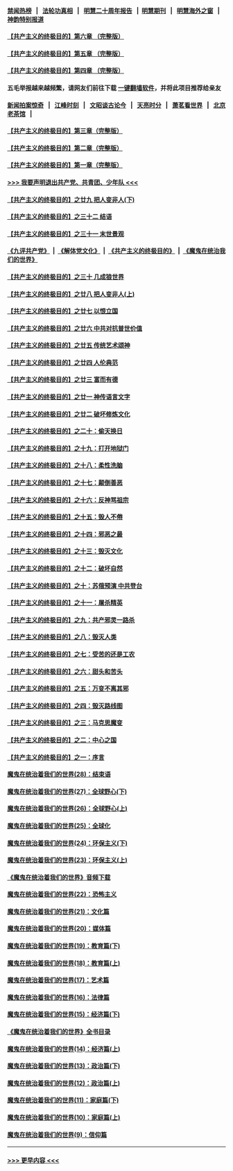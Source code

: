 #### [禁闻热榜](热点新闻.md?=0)  &nbsp;&nbsp;|&nbsp;&nbsp; [法轮功真相](https://github.com/gfw-breaker/truth/blob/master/README.md?=0) &nbsp;&nbsp;|&nbsp;&nbsp; [明慧二十周年报告](https://github.com/gfw-breaker/mh-reports/blob/master/README.md?=0) &nbsp;&nbsp;|&nbsp;&nbsp;[明慧期刊](https://github.com/gfw-breaker/mh-qikan) &nbsp;&nbsp;|&nbsp;&nbsp; [明慧海外之窗](https://github.com/gfw-breaker/mh-news/blob/master/README.md?=0) &nbsp;&nbsp;|&nbsp;&nbsp; [神韵特别报道](https://github.com/gfw-breaker/mh-news/blob/master/shenyun.md?=0)
#### [【共产主义的终极目的】第六章 （完整版）](../pages/nsc422/n11428913.md?t=03012002) 
#### [【共产主义的终极目的】第五章 （完整版）](../pages/nsc422/n11428912.md?t=03012002) 
#### [【共产主义的终极目的】第四章 （完整版）](../pages/nsc422/n11428907.md?t=03012002) 
#### 五毛举报越来越频繁，请网友们前往下载 [一键翻墙软件](https://github.com/gfw-breaker/ssr-accounts)，并将此项目推荐给亲友
#### [新闻拍案惊奇](https://github.com/gfw-breaker/banned-news/blob/master/pages/link4.md) &nbsp;&nbsp;|&nbsp;&nbsp; [江峰时刻](https://github.com/gfw-breaker/banned-news/blob/master/pages/link4.md) &nbsp;&nbsp;|&nbsp;&nbsp; [文昭谈古论今](https://github.com/gfw-breaker/banned-news/blob/master/pages/link4.md) &nbsp;&nbsp;|&nbsp;&nbsp; [天亮时分](https://github.com/gfw-breaker/banned-news/blob/master/pages/link4.md) &nbsp;&nbsp;|&nbsp;&nbsp; [萧茗看世界](https://github.com/gfw-breaker/banned-news/blob/master/pages/link4.md) &nbsp;&nbsp;|&nbsp;&nbsp; [北京老茶馆](https://github.com/gfw-breaker/banned-news/blob/master/pages/link4.md) &nbsp;&nbsp;|&nbsp;&nbsp; 
#### [【共产主义的终极目的】第三章（完整版）](../pages/nsc422/n11428848.md?t=03012002) 
#### [【共产主义的终极目的】第二章（完整版）](../pages/nsc422/n11428831.md?t=03012002) 
#### [【共产主义的终极目的】第一章（完整版）](../pages/nsc422/n11417651.md?t=03012002) 
#### [>>> 我要声明退出共产党、共青团、少年队 <<<](https://github.com/begood0513/goodnews/blob/master/quit/letter.md) 
#### [【共产主义的终极目的】之廿九 把人变非人(下)](../pages/nsc422/n11344140.md?t=03012002) 
#### [【共产主义的终极目的】之三十二 结语](../pages/nsc422/n11360535.md?t=03012002) 
#### [【共产主义的终极目的】之三十一 末世景观](../pages/nsc422/n11351129.md?t=03012002) 
#### [《九评共产党》](https://github.com/begood0513/9ping.md/blob/master/README.md) &nbsp;|&nbsp; [《解体党文化》](../../../../jtdwh.md/blob/master/README.md)  &nbsp;|&nbsp; [《共产主义的终极目的》](../../../../gczydzjmd.md/blob/master/README.md) &nbsp;|&nbsp; [《魔鬼在统治我们的世界》](../../../../mgztzwmdsj.md/blob/master/README.md) 
#### [【共产主义的终极目的】之三十 几成狼世界](../pages/nsc422/n11348280.md?t=03012002) 
#### [【共产主义的终极目的】之廿八 把人变非人(上)](../pages/nsc422/n11340492.md?t=03012002) 
#### [【共产主义的终极目的】之廿七 以恨立国](../pages/nsc422/n11336944.md?t=03012002) 
#### [【共产主义的终极目的】之廿六 中共对抗普世价值](../pages/nsc422/n11324785.md?t=03012002) 
#### [【共产主义的终极目的】之廿五 传统艺术颂神](../pages/nsc422/n11296396.md?t=03012002) 
#### [【共产主义的终极目的】之廿四 人伦典范](../pages/nsc422/n11296397.md?t=03012002) 
#### [【共产主义的终极目的】之廿三 富而有德](../pages/nsc422/n11283598.md?t=03012002) 
#### [【共产主义的终极目的】之廿一 神传语言文字](../pages/nsc422/n11263265.md?t=03012002) 
#### [【共产主义的终极目的】之廿二 破坏修炼文化](../pages/nsc422/n11245728.md?t=03012002) 
#### [【共产主义的终极目的】之二十：偷天换日](../pages/nsc422/n11238846.md?t=03012002) 
#### [【共产主义的终极目的】之十九：打开地狱门](../pages/nsc422/n11206376.md?t=03012002) 
#### [【共产主义的终极目的】之十八：柔性洗脑](../pages/nsc422/n11199994.md?t=03012002) 
#### [【共产主义的终极目的】之十七：颠倒善恶](../pages/nsc422/n11179782.md?t=03012002) 
#### [【共产主义的终极目的】之十六：反神骂祖宗](../pages/nsc422/n11166798.md?t=03012002) 
#### [【共产主义的终极目的】之十五：毁人不倦](../pages/nsc422/n11166792.md?t=03012002) 
#### [【共产主义的终极目的】之十四：邪恶之最](../pages/nsc422/n11150249.md?t=03012002) 
#### [【共产主义的终极目的】之十三：毁灭文化](../pages/nsc422/n11135227.md?t=03012002) 
#### [【共产主义的终极目的】之十二：破坏自然](../pages/nsc422/n11135214.md?t=03012002) 
#### [【共产主义的终极目的】之十：苏俄预演 中共登台](../pages/nsc422/n11118424.md?t=03012002) 
#### [【共产主义的终极目的】之十一：屠杀精英](../pages/nsc422/n11118442.md?t=03012002) 
#### [【共产主义的终极目的】之九：共产邪灵一路杀](../pages/nsc422/n11114139.md?t=03012002) 
#### [【共产主义的终极目的】之八：毁灭人类](../pages/nsc422/n11108503.md?t=03012002) 
#### [【共产主义的终极目的】之七：受苦的还是工农](../pages/nsc422/n11101809.md?t=03012002) 
#### [【共产主义的终极目的】之六：甜头和苦头](../pages/nsc422/n11096971.md?t=03012002) 
#### [【共产主义的终极目的】之五：万变不离其邪](../pages/nsc422/n11091285.md?t=03012002) 
#### [【共产主义的终极目的】之四：毁灭路线图](../pages/nsc422/n11086284.md?t=03012002) 
#### [【共产主义的终极目的】之三：马克思魔变](../pages/nsc422/n11061941.md?t=03012002) 
#### [【共产主义的终极目的】之二：中心之国](../pages/nsc422/n11047728.md?t=03012002) 
#### [【共产主义的终极目的】之一：序言](../pages/nsc422/n11086077.md?t=03012002) 
#### [魔鬼在统治着我们的世界(28)：结束语](../pages/nsc422/n10936246.md?t=03012002) 
#### [魔鬼在统治着我们的世界(27)：全球野心(下)](../pages/nsc422/n10928319.md?t=03012002) 
#### [魔鬼在统治着我们的世界(26)：全球野心(上)](../pages/nsc422/n10900318.md?t=03012002) 
#### [魔鬼在统治着我们的世界(25)：全球化](../pages/nsc422/n10788205.md?t=03012002) 
#### [魔鬼在统治着我们的世界(24)：环保主义(下)](../pages/nsc422/n10695307.md?t=03012002) 
#### [魔鬼在统治着我们的世界(23)：环保主义(上)](../pages/nsc422/n10688613.md?t=03012002) 
#### [《魔鬼在统治着我们的世界》音频下载](../pages/nsc422/n10635553.md?t=03012002) 
#### [魔鬼在统治着我们的世界(22)：恐怖主义](../pages/nsc422/n10614727.md?t=03012002) 
#### [魔鬼在统治着我们的世界(21)：文化篇](../pages/nsc422/n10597706.md?t=03012002) 
#### [魔鬼在统治着我们的世界(20)：媒体篇](../pages/nsc422/n10586579.md?t=03012002) 
#### [魔鬼在统治着我们的世界(19)：教育篇(下)](../pages/nsc422/n10564808.md?t=03012002) 
#### [魔鬼在统治着我们的世界(18)：教育篇(上)](../pages/nsc422/n10526970.md?t=03012002) 
#### [魔鬼在统治着我们的世界(17)：艺术篇](../pages/nsc422/n10499093.md?t=03012002) 
#### [魔鬼在统治着我们的世界(16)：法律篇](../pages/nsc422/n10485969.md?t=03012002) 
#### [魔鬼在统治着我们的世界(15)：经济篇(下)](../pages/nsc422/n10469975.md?t=03012002) 
#### [《魔鬼在统治着我们的世界》全书目录](../pages/nsc422/n10464261.md?t=03012002) 
#### [魔鬼在统治着我们的世界(14)：经济篇(上)](../pages/nsc422/n10457370.md?t=03012002) 
#### [魔鬼在统治着我们的世界(13)：政治篇(下)](../pages/nsc422/n10448270.md?t=03012002) 
#### [魔鬼在统治着我们的世界(12)：政治篇(上)](../pages/nsc422/n10444576.md?t=03012002) 
#### [魔鬼在统治着我们的世界(11)：家庭篇(下)](../pages/nsc422/n10440961.md?t=03012002) 
#### [魔鬼在统治着我们的世界(10)：家庭篇(上)](../pages/nsc422/n10435448.md?t=03012002) 
#### [魔鬼在统治着我们的世界(9)：信仰篇](../pages/nsc422/n10432159.md?t=03012002) 

----
#### [ >>> 更早内容 <<< ](../indexes/nsc422-earlier.md)
